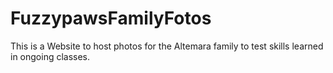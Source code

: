 # FuzzypawsFamilyFotos
This is a Website to host photos for the Altemara family to test skills learned in ongoing classes.
